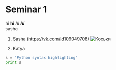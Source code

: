 # Seminar 1
hi
**hi**
*hi*
***hi***  
~~sasha~~

1. Sasha (https://vk.com/id109049708)
![Коськи](https://avatars.mds.yandex.net/get-pdb/985144/8374e26f-b8f7-4c32-80fa-f9c7e2dbef57/s1200)

2. Katya


```python
s = "Python syntax highlighting"
print s
```
